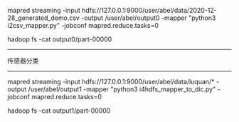 mapred streaming -input hdfs://127.0.0.1:9000/user/abel/data/2020-12-28_generated_demo.csv -output /user/abel/output0  -mapper "python3 i2csv_mapper.py" -jobconf mapred.reduce.tasks=0 


hadoop fs -cat output0/part-00000


--------------------

传感器分类

--------------------

mapred streaming -input hdfs://127.0.0.1:9000/user/abel/data/luquan/* -output /user/abel/output1  -mapper "python3 i4hdfs_mapper_to_dic.py" -jobconf mapred.reduce.tasks=0 


hadoop fs -cat output1/part-00000